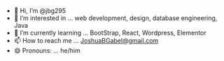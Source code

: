 - 👋 Hi, I’m @jbg295
- 👀 I’m interested in ... web development, design, database engineering, Java
- 🌱 I’m currently learning ... BootStrap, React, Wordpress, Elementor
- 📫 How to reach me ... JoshuaBGabel@gmail.com
- 😄 Pronouns: ... he/him

<!---
jbg295/jbg295 is a ✨ special ✨ repository because its `README.md` (this file) appears on your GitHub profile.
You can click the Preview link to take a look at your changes.
--->
